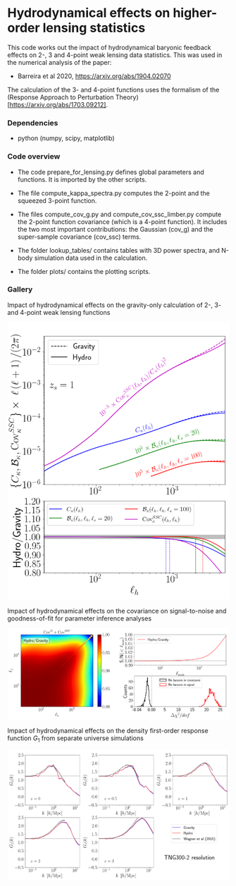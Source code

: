 # Hydrodynamical effects on higher-order lensing statistics

This code works out the impact of hydrodynamical baryonic feedback effects on 2-, 3 and 4-point weak lensing data statistics. This was used in the numerical analysis of the paper:

- Barreira et al 2020, https://arxiv.org/abs/1904.02070

The calculation of the 3- and 4-point functions uses the formalism of the (Response Approach to Perturbation Theory)[https://arxiv.org/abs/1703.09212].

### Dependencies

- python (numpy, scipy, matplotlib)

### Code overview

- The code prepare_for_lensing.py defines global parameters and functions. It is imported by the other scripts.

- The file compute_kappa_spectra.py computes the 2-point and the squeezed 3-point function.
  
- The files compute_cov_g.py and compute_cov_ssc_limber.py compute the 2-point function covariance (which is a 4-point function). It includes the two most important contributions: the Gaussian (cov_g) and the super-sample covariance (cov_ssc) terms.

- The folder lookup_tables/ contains tables with 3D power spectra, and N-body simulation data used in the calculation.

- The folder plots/ contains the plotting scripts.

### Gallery

Impact of hydrodynamical effects on the gravity-only calculation of 2-, 3- and 4-point weak lensing functions

<img src="plots/fig_kappa_spectra.png" width="600" height=auto/>

Impact of hydrodynamical effects on the covariance on signal-to-noise and goodness-of-fit for parameter inference analyses

<img src="plots/fig_covariance.png" width="1000" height=auto/>

Impact of hydrodynamical effects on the density first-order response function $G_1$ from separate universe simulations

<img src="plots/fig_G1_tng300_2.png" width="1000" height=auto/>

